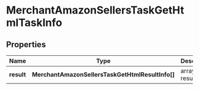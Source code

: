 # MerchantAmazonSellersTaskGetHtmlTaskInfo

## Properties

| Name | Type | Description | Notes |
|------------ | ------------- | ------------- | -------------|
**result** | **MerchantAmazonSellersTaskGetHtmlResultInfo[]** | array of results |[optional]|